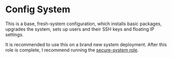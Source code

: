 # Config System

This is a base, fresh-system configuration, which installs basic packages, upgrades the system, sets up users and their SSH keys and floating IP settings.

It is recommended to use this on a brand new system deployment.
After this role is complete, I recommend running the [secure-system role](../secure-system).
